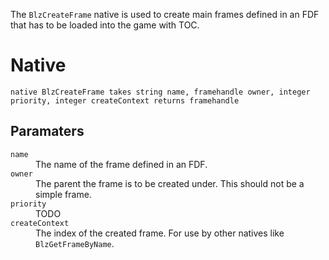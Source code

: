 The `BlzCreateFrame` native is used to create main frames defined in an FDF that has to be loaded into the game with TOC.

# Native

```
native BlzCreateFrame takes string name, framehandle owner, integer priority, integer createContext returns framehandle
```

## Paramaters
<dl>
  <dt><code>name</code></dt>
  <dd>The name of the frame defined in an FDF.</dd>

  <dt><code>owner</code></dt>
  <dd>The parent the frame is to be created under. This should not be a simple frame.</dd>
  
  <dt><code>priority</code></dt>
  <dd>TODO</dd>
  
  <dt><code>createContext</code></dt>
  <dd>The index of the created frame. For use by other natives like <code>BlzGetFrameByName</code>.</dd>
</dl>
